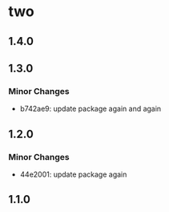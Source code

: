 # two

## 1.4.0

## 1.3.0

### Minor Changes

- b742ae9: update package again and again

## 1.2.0

### Minor Changes

- 44e2001: update package again

## 1.1.0

